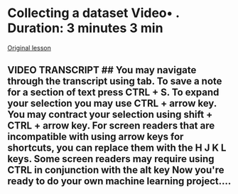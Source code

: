# Collecting a dataset Video• . Duration: 3 minutes 3 min

[Original lesson](https://www.coursera.org/learn/uol-how-computers-work/lecture/thuSz/collecting-a-dataset)

## VIDEO TRANSCRIPT ## You may navigate through the transcript using tab. To save a note for a section of text press CTRL + S. To expand your selection you may use CTRL + arrow key. You may contract your selection using shift + CTRL + arrow key. For screen readers that are incompatible with using arrow keys for shortcuts, you can replace them with the H J K L keys. Some screen readers may require using CTRL in conjunction with the alt key Now you're ready to do your own machine learning project....

